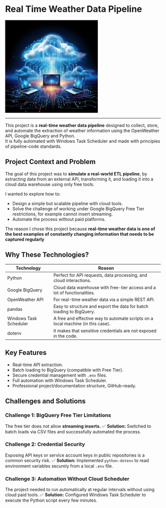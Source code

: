 # Real Time Weather Data Pipeline
<img src="images/introduction.jpg" alt="introduction" width="300"/>

---
This project is a **real-time weather data pipeline** designed to collect, store, and automate the extraction of weather information using the OpenWeather API, Google BigQuery and Python.  
It is fully automated with Windows Task Scheduler and made with principies of pipeline-code standards.

## Project Context and Problem
The goal of this project was to **simulate a real-world ETL pipeline**, by extracting data from an external API, transforming it, and loading it into a cloud data warehouse using only free tools.

I wanted to explore how to:
- Design a simple but scalable pipeline with cloud tools.
- Solve the challenge of working under Google BigQuery Free Tier restrictions, for example cannot insert streaming.
- Automate the process without paid platforms.

The reason I chose this project because **real-time weather data is one of the best examples of constantly changing information that needs to be captured regularly**

## Why These Technologies?

| Technology | Reason |
|------------|--------|
| Python     | Perfect for API requests, data processing, and cloud interactions. |
| Google BigQuery | Cloud data warehouse with free-tier access and a lot of functionalities. |
| OpenWeather API | For real-time weather data via a simple REST API. |
| pandas     | Easy to structure and export the data for batch loading to BigQuery. |
| Windows Task Scheduler | A free and effective way to automate scripts on a local machine (in this case). |
| dotenv     | It makes that sensitive credentials are not exposed in the code. |

## Key Features

- Real-time API extraction.
- Batch loading to BigQuery (compatible with Free Tier).
- Secure credential management with `.env` files.
- Full automation with Windows Task Scheduler.
- Professional project/documentation structure, GitHub-ready.

## Challenges and Solutions

### Challenge 1: BigQuery Free Tier Limitations
The free tier does not allow **streaming inserts.**
✅ **Solution:** Switched to batch loads via CSV files and successfully automated the process.

### Challenge 2: Credential Security
Exposing API keys or service account keys in public repositories is a common security risk.
✅ **Solution:** Implemented `python-dotenv` to read environment variables securely from a local `.env` file.

### Challenge 3: Automation Without Cloud Scheduler
The project needed to run automatically at regular intervals without using cloud paid tools.
✅ **Solution:** Configured Windows Task Scheduler to execute the Python script every few minutes.








